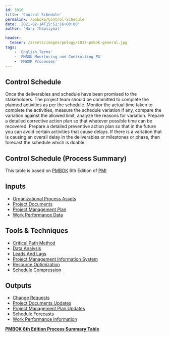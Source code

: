 ```yaml
---
id: 3010   
title: 'Control Schedule'
permalink: /pmbok6/Control-Schedule
date: '2021-02-14T15:51:16+00:00'
author: 'Hari Thapliyaal'

header:
  teaser: /assets/images/pmlogy/1037-pmbok-general.jpg
tags:
    - 'English Terms'
    - 'PMBOK Monitoring and Controlling PG'
    - 'PMBOK Processes'
---
```


## Control Schedule

Once the deliverables and schedule have been promised to the stakeholders. The project team should be committed to complete the planned activities as per the schedule. Monitor the actual time taken to complete the activities, measure the schedule variation if any, compare the variation against the allowed limit, analyze the reasons for variation. Prepare a detailed corrective action plan so that whatever possible time can be recovered. Prepare a detailed preventive action plan so that in the future you can avoid certain activities that cause delays. If there is a variation that is causing an overall delay in the deliverables or milestones or phase, then forecast the schedule which is doable.

## Control Schedule (Process Summary)

This table is based on [PMBOK](https://www.pmi.org/pmbok-guide-standards) 6th Edition of [PMI](https:/www.pmi.org)

## **Inputs**

- [Organizational Process Assets](/pmbok6/organizational-process-assets)
- [Project Documents](/pmbok6/project-documents)
- [Project Management Plan](/pmbok6/project-management-plan)
- [Work Performance Data](/pmbok6/work-performance-data)

## **Tools &amp; Techniques**

- [Critical Path Method](/pmbok6/critical-path-method)
- [Data Analysis](/pmbok6/data-analysis)
- [Leads And Lags](/pmbok6/leads-and-lags)
- [Project Management Information System](/pmbok6/project-management-information-system)
- [Resource Optimization](/pmbok6/resource-optimization)
- [Schedule Compression](/pmbok6/schedule-compression)

## **Outputs**

- [Change Requests](/pmbok6/change-requests)
- [Project Documents Updates](/pmbok6/project-documents-updates)
- [Project Management Plan Updates](/pmbok6/project-management-plan-updates)
- [Schedule Forecasts](/pmbok6/schedule-forecasts)
- [Work Performance Information](/pmbok6/work-performance-information)

**[PMBOK 6th Edition Process Summary Table](process-groups-and-processes-in-pmbok6/)**
